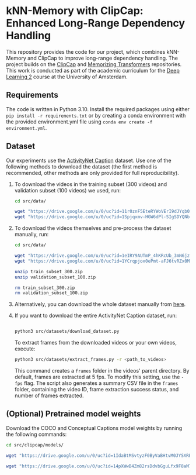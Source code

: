# kNN-Memory with ClipCap: Enhanced Long-Range Dependency Handling

This repository provides the code for our project, which combines kNN-Memory and ClipCap to improve long-range dependency handling. The project builds on the [ClipCap](https://github.com/rmokady/CLIP_prefix_caption) and [Memorizing Transformers](https://github.com/lucidrains/memorizing-transformers-pytorch) repositories. This work is conducted as part of the academic curriculum for the [Deep Learning 2](https://uvadl2c.github.io) course at the University of Amsterdam.

## Requirements

The code is written in Python 3.10. Install the required packages using either `pip install -r requirements.txt` or by creating a conda environment with the provided environment.yml file using `conda env create -f environment.yml`.


## Dataset

Our experiments use the [ActivityNet Caption](https://cs.stanford.edu/people/ranjaykrishna/densevid/) dataset. Use one of the following methods to download the dataset (the first method is recommended, other methods are only provided for full reproducibility).

1. To download the videos in the training subset (300 videos) and validation subset (100 videos) we used, run:

    ```bash
    cd src/data/

    wget "https://drive.google.com/u/0/uc?id=11r0znF5EteRYWoVErI9dJYqb0dxnBzYE&export=download&confirm=t" -O activitynet_ViT-B_32_train_300.pkl
    wget "https://drive.google.com/u/0/uc?id=1Spjqxmv-HGW6dPl-SIgSDYQNbzvKncLb&export=download&confirm=t" -O activitynet_ViT-B_32_validation_100.pkl
    ```

2. To download the videos themselves and pre-process the dataset manually, run:

    ```bash
    cd src/data/

    wget "https://drive.google.com/u/0/uc?id=1eIRY9AUTmP_4hKRcUb_3mN6jzP4YxBQu&export=download&confirm=t" -O train_subset_300.zip
    wget "https://drive.google.com/u/0/uc?id=1YCrqpjox0ePmt-aFJ6tvRZx0Mc0oKBCi&export=download&confirm=t" -O validation_subset_100.zip

    unzip train_subset_300.zip
    unzip validation_subset_100.zip

    rm train_subset_300.zip
    rm validation_subset_100.zip
    ```

3. Alternatively, you can download the whole dataset manually from [here](https://drive.google.com/drive/folders/16HZede6SwJXrhKBcl6Gg2TodsPqUI8Kl).

4. If you want to download the entire ActivityNet Caption dataset, run:

    ```bash

    python3 src/datasets/download_dataset.py
    ```

    To extract frames from the downloaded videos or your own videos, execute:

    ```bash
    python3 src/datasets/extract_frames.py -r <path_to_videos>
    ```

    This command creates a `frames` folder in the videos' parent directory. By default, frames are extracted at 5 fps. To modify this setting, use the `-fps` flag. The script also generates a summary CSV file in the `frames` folder, containing the video ID, frame extraction success status, and number of frames extracted.

## (Optional) Pretrained model weights

Download the COCO and Conceptual Captions model weights by running the following commands:

```bash
cd src/clipcap/models/

wget "https://drive.google.com/u/0/uc?id=1IdaBtMSvtyzF0ByVaBHtvM0JYSXRExRX&export=download&confirm=t" -O "coco_weights.pt"

wget "https://drive.google.com/u/0/uc?id=14pXWwB4Zm82rsDdvbGguLfx9F8aM7ovT&export=download&confirm=t" -O "conceptual_weights.pt"
```

